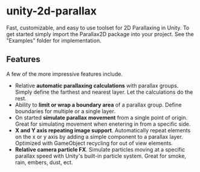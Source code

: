 # unity-2d-parallax
Fast, customizable, and easy to use toolset for 2D Parallaxing in Unity. To get
started simply import the Parallax2D package into your project. See the
"Examples" folder for implementation.

## Features
A few of the more impressive features include.

* Relative **automatic parallaxing calculations** with parallax groups. Simply define
the farthest and nearest layer. Let the calculations do the rest.
* Ability to **limit or wrap a boundary area** of a parallax group. Define boundaries for
multiple or a single layer.
* On started **simulate parallax movement** from a single point of origin. Great for 
simulating movement when enetering in from a specific side.
* **X and Y axis repeating image support**. Automatically repeat elements on the x or y axis by
adding a simple component to a parallax layer. Optimized with GameObject recycling for out of
view elements.
* **Relative camera particle FX**. Simulate particles moving at a specific parallax speed
with Unity's built-in particle system. Great for smoke, rain, embers, dust, ect.
